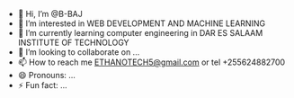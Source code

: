 - 👋 Hi, I’m @B-BAJ
- 👀 I’m interested in WEB DEVELOPMENT AND MACHINE LEARNING
- 🌱 I’m currently learning computer engineering in DAR ES SALAAM INSTITUTE OF TECHNOLOGY
- 💞️ I’m looking to collaborate on ...
- 📫 How to reach me ETHANOTECH5@gmail.com or tel +255624882700
- 😄 Pronouns: ...
- ⚡ Fun fact: ...

<!---
B-BAJ/B-BAJ is a ✨ special ✨ repository because its `README.md` (this file) appears on your GitHub profile.
You can click the Preview link to take a look at your changes.
--->

